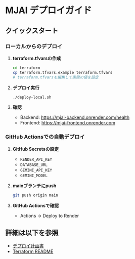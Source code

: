 # MJAI デプロイガイド

## クイックスタート

### ローカルからのデプロイ

1. **terraform.tfvarsの作成**
   ```bash
   cd terraform
   cp terraform.tfvars.example terraform.tfvars
   # terraform.tfvarsを編集して実際の値を設定
   ```

2. **デプロイ実行**
   ```bash
   ./deploy-local.sh
   ```

3. **確認**
   - Backend: https://mjai-backend.onrender.com/health
   - Frontend: https://mjai-frontend.onrender.com

### GitHub Actionsでの自動デプロイ

1. **GitHub Secretsの設定**
   - `RENDER_API_KEY`
   - `DATABASE_URL`
   - `GEMINI_API_KEY`
   - `GEMINI_MODEL`

2. **mainブランチにpush**
   ```bash
   git push origin main
   ```

3. **GitHub Actionsで確認**
   - Actions → Deploy to Render

## 詳細は以下を参照

- [デプロイ計画書](./deployment-plan.md)
- [Terraform README](../terraform/README.md)
